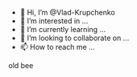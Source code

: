 - 👋 Hi, I’m @Vlad-Krupchenko
- 👀 I’m interested in ...
- 🌱 I’m currently learning ...
- 💞️ I’m looking to collaborate on ...
- 📫 How to reach me ...

<!---
Vlad-Krupchenko/Vlad-Krupchenko is a ✨ special ✨ repository because its `README.md` (this file) appears on your GitHub profile.
You can click the Preview link to take a look at your changes.
--->

old bee
